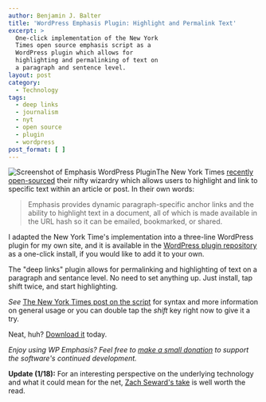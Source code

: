 ```yaml
---
author: Benjamin J. Balter
title: 'WordPress Emphasis Plugin: Highlight and Permalink Text'
excerpt: >
  One-click implementation of the New York
  Times open source emphasis script as a
  WordPress plugin which allows for
  highlighting and permalinking of text on
  a paragraph and sentence level.
layout: post
category:
  - Technology
tags:
  - deep links
  - journalism
  - nyt
  - open source
  - plugin
  - wordpress
post_format: [ ]
---
```

![][1]The New York Times [recently open-sourced][2] their nifty wizardry which allows users to highlight and link to specific text within an article or post. In their own words:

> Emphasis provides dynamic paragraph-specific anchor links and the ability to highlight text in a document, all of which is made available in the URL hash so it can be emailed, bookmarked, or shared.

I adapted the New York Time's implementation into a three-line WordPress plugin for my own site, and it is available in the [WordPress plugin repository][3] as a one-click install, if you would like to add it to your own.

The "deep links" plugin allows for permalinking and highlighting of text on a paragraph and sentance level. No need to set anything up. Just install, tap shift twice, and start highlighting.

*See* [The New York Times post on the script][2] for syntax and more information on general usage or you can double tap the *shift* key right now to give it a try.

Neat, huh? [Download it][3] today.

*Enjoy using WP Emphasis? Feel free to [make a small donation][4] to support the software's continued development.*

**Update (1/18):** For an interesting perspective on the underlying technology and what it could mean for the net, [Zach Seward's take][5] is well worth the read.

 [1]: http://ben.balter.com/wp-content/uploads/2011/01/emphasis-screenshot.png "Screenshot of Emphasis WordPress Plugin"
 [2]: http://open.blogs.nytimes.com/2011/01/11/emphasis-update-and-source/
 [3]: http://wordpress.org/extend/plugins/wp-emphasis/
 [4]: http://ben.balter.com/donate/ "Donate"
 [5]: http://zachseward.com/emphasis/